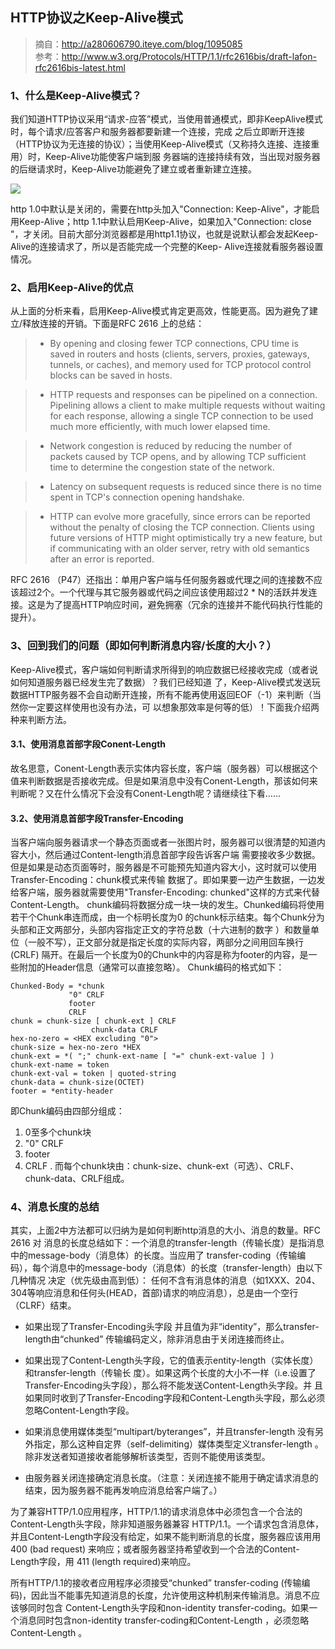 HTTP协议之Keep-Alive模式
----------------------
>摘自：http://a280606790.iteye.com/blog/1095085    
>参考：http://www.w3.org/Protocols/HTTP/1.1/rfc2616bis/draft-lafon-rfc2616bis-latest.html

### 1、什么是Keep-Alive模式？

我们知道HTTP协议采用“请求-应答”模式，当使用普通模式，即非KeepAlive模式时，每个请求/应答客户和服务器都要新建一个连接，完成 之后立即断开连接（HTTP协议为无连接的协议）；当使用Keep-Alive模式（又称持久连接、连接重用）时，Keep-Alive功能使客户端到服 务器端的连接持续有效，当出现对服务器的后继请求时，Keep-Alive功能避免了建立或者重新建立连接。

![](__IMG__/tech/HTTP_persistent_connection.png)

http 1.0中默认是关闭的，需要在http头加入"Connection: Keep-Alive"，才能启用Keep-Alive；http 1.1中默认启用Keep-Alive，如果加入"Connection: close "，才关闭。目前大部分浏览器都是用http1.1协议，也就是说默认都会发起Keep-Alive的连接请求了，所以是否能完成一个完整的Keep- Alive连接就看服务器设置情况。

### 2、启用Keep-Alive的优点

从上面的分析来看，启用Keep-Alive模式肯定更高效，性能更高。因为避免了建立/释放连接的开销。下面是RFC 2616 上的总结：
 
>* By opening and closing fewer TCP connections, CPU time is saved in routers and hosts (clients, servers, proxies, gateways, tunnels, or caches), and memory used for TCP protocol control blocks can be saved in hosts.

>* HTTP requests and responses can be pipelined on a connection. Pipelining allows a client to make multiple requests without waiting for each response, allowing a single TCP connection to be used much more efficiently, with much lower elapsed time.

>* Network congestion is reduced by reducing the number of packets caused by TCP opens, and by allowing TCP sufficient time to determine the congestion state of the network.

>* Latency on subsequent requests is reduced since there is no time spent in TCP's connection opening handshake.

>* HTTP can evolve more gracefully, since errors can be reported without the penalty of closing the TCP connection. Clients using     future versions of HTTP might optimistically try a new feature, but if communicating with an older server, retry with old   semantics after an error is reported.

RFC 2616 （P47）还指出：单用户客户端与任何服务器或代理之间的连接数不应该超过2个。一个代理与其它服务器或代码之间应该使用超过2 * N的活跃并发连接。这是为了提高HTTP响应时间，避免拥塞（冗余的连接并不能代码执行性能的提升）。

### 3、回到我们的问题（即如何判断消息内容/长度的大小？）

Keep-Alive模式，客户端如何判断请求所得到的响应数据已经接收完成（或者说如何知道服务器已经发生完了数据）？我们已经知道 了，Keep-Alive模式发送玩数据HTTP服务器不会自动断开连接，所有不能再使用返回EOF（-1）来判断（当然你一定要这样使用也没有办法，可 以想象那效率是何等的低）！下面我介绍两种来判断方法。

#### 3.1、使用消息首部字段Conent-Length
故名思意，Conent-Length表示实体内容长度，客户端（服务器）可以根据这个值来判断数据是否接收完成。但是如果消息中没有Conent-Length，那该如何来判断呢？又在什么情况下会没有Conent-Length呢？请继续往下看……

#### 3.2、使用消息首部字段Transfer-Encoding
当客户端向服务器请求一个静态页面或者一张图片时，服务器可以很清楚的知道内容大小，然后通过Content-length消息首部字段告诉客户端 需要接收多少数据。但是如果是动态页面等时，服务器是不可能预先知道内容大小，这时就可以使用Transfer-Encoding：chunk模式来传输 数据了。即如果要一边产生数据，一边发给客户端，服务器就需要使用"Transfer-Encoding: chunked"这样的方式来代替Content-Length。
chunk编码将数据分成一块一块的发生。Chunked编码将使用若干个Chunk串连而成，由一个标明长度为0 的chunk标示结束。每个Chunk分为头部和正文两部分，头部内容指定正文的字符总数（十六进制的数字 ）和数量单位（一般不写），正文部分就是指定长度的实际内容，两部分之间用回车换行(CRLF) 隔开。在最后一个长度为0的Chunk中的内容是称为footer的内容，是一些附加的Header信息（通常可以直接忽略）。
Chunk编码的格式如下：

    Chunked-Body = *chunk 
                 "0" CRLF 
                 footer 
                 CRLF  
    chunk = chunk-size [ chunk-ext ] CRLF 
                      chunk-data CRLF
    hex-no-zero = <HEX excluding "0">
    chunk-size = hex-no-zero *HEX 
    chunk-ext = *( ";" chunk-ext-name [ "=" chunk-ext-value ] ) 
    chunk-ext-name = token 
    chunk-ext-val = token | quoted-string 
    chunk-data = chunk-size(OCTET)
    footer = *entity-header

即Chunk编码由四部分组成： 
1. 0至多个chunk块 
2. "0" CRLF 
3. footer 
4. CRLF . 而每个chunk块由：chunk-size、chunk-ext（可选）、CRLF、chunk-data、CRLF组成。

### 4、消息长度的总结

其实，上面2中方法都可以归纳为是如何判断http消息的大小、消息的数量。RFC 2616 对 消息的长度总结如下：一个消息的transfer-length（传输长度）是指消息中的message-body（消息体）的长度。当应用了 transfer-coding（传输编码），每个消息中的message-body（消息体）的长度（transfer-length）由以下几种情况 决定（优先级由高到低）：
任何不含有消息体的消息（如1XXX、204、304等响应消息和任何头(HEAD，首部)请求的响应消息），总是由一个空行（CLRF）结束。

* 如果出现了Transfer-Encoding头字段 并且值为非“identity”，那么transfer-length由“chunked” 传输编码定义，除非消息由于关闭连接而终止。

* 如果出现了Content-Length头字段，它的值表示entity-length（实体长度）和transfer-length（传输长 度）。如果这两个长度的大小不一样（i.e.设置了Transfer-Encoding头字段），那么将不能发送Content-Length头字段。并 且如果同时收到了Transfer-Encoding字段和Content-Length头字段，那么必须忽略Content-Length字段。

* 如果消息使用媒体类型“multipart/byteranges”，并且transfer-length 没有另外指定，那么这种自定界（self-delimiting）媒体类型定义transfer-length 。除非发送者知道接收者能够解析该类型，否则不能使用该类型。

* 由服务器关闭连接确定消息长度。（注意：关闭连接不能用于确定请求消息的结束，因为服务器不能再发响应消息给客户端了。）

为了兼容HTTP/1.0应用程序，HTTP/1.1的请求消息体中必须包含一个合法的Content-Length头字段，除非知道服务器兼容 HTTP/1.1。一个请求包含消息体，并且Content-Length字段没有给定，如果不能判断消息的长度，服务器应该用用400 (bad request) 来响应；或者服务器坚持希望收到一个合法的Content-Length字段，用 411 (length required)来响应。

所有HTTP/1.1的接收者应用程序必须接受“chunked” transfer-coding (传输编码)，因此当不能事先知道消息的长度，允许使用这种机制来传输消息。消息不应该够同时包含 Content-Length头字段和non-identity transfer-coding。如果一个消息同时包含non-identity transfer-coding和Content-Length ，必须忽略Content-Length 。